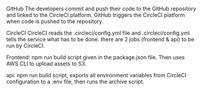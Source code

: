 GitHub
The developers commit and push their code to the GitHub repository
and linked to the CircleCI platform. GitHub triggers the CircleCI platform when code is pushed to the repository.

CircleCI
CircleCI reads the .circleci/config.yml file 
and .circleci/config.yml tells the service what has to be done. 
there are 2 jobs (frontend & api) to be run by CircleCI.

Frontend: 
npm run build script given in the package.json file. Then uses AWS CLI to upload assets to S3.

api: 
npm run build script, exports all environment variables from CircleCI configuration to a .env file, 
then runs the archive script.